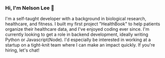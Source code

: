 ### Hi, I'm Nelson Lee 👋

I'm a self-taught developer with a background in biological research, healthcare, and fitness. I built my first project "HealthBook" to help patients organize their healthcare data, and I've enjoyed coding ever since. I'm currently looking to get a role in backend development, ideally writing Python or Javascript(Node). I'd especially be interested in working at a startup on a tight-knit team where I can make an impact quickly. If you're hiring, let's chat!
